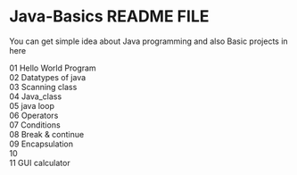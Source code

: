 # Java-Basics README FILE
You can get simple idea about Java programming and also Basic projects in here 

01 Hello World Program <br>
02 Datatypes of java<br>
03 Scanning class<br>
04 Java_class<br>
05 java loop<br>
06 Operators<br>
07 Conditions<br>
08 Break & continue<br>
09 Encapsulation<br>
10  <br>
11 GUI calculator<br>